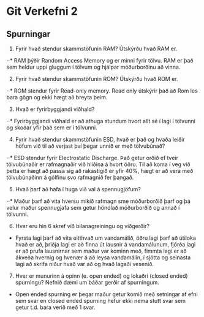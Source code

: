 # Git Verkefni 2

## Spurningar

1. Fyrir hvað stendur skammstöfunin RAM? Útskýrðu hvað RAM er.

⋅⋅* RAM þýðir Random Access Memory og er minni fyrir tölvu. RAM er það sem heldur uppi gluggum í tölvum og hjálpar móðurborðinu að vinna.

2. Fyrir hvað stendur skammstöfunin ROM? Útskýrðu hvað ROM er.

⋅⋅* ROM stendur fyrir Read-only memory. Read only útskýrir það að Rom les bara gögn og ekki hægt að breyta þeim.

3. Hvað er fyrirbyggjandi viðhald?

⋅⋅* Fyrirbyggjandi viðhald er að athuga stundum hvort allt sé í lagi í tölvunni og skoðar yfir það sem er í tölvunni.

4. Fyrir hvað stendur skammstöfunin ESD, hvað er það og hvaða leiðir höfum við til að
verjast því þegar unnið er með tölvubúnað?

⋅⋅* ESD stendur fyrir Electrostatic Discharge. Það getur orðið ef tveir tölvubúnaðir er rafmagnaðir við hliðina á hvort öðru. Til að koma í veg við þetta er hægt að passa sig að rakastigið er yfir 40%, hægt er að vera með tölvubúnaðinn á gólfinu svo rafmagnið fer þangað.

5. Hvað þarf að hafa í huga við val á spennugjöfum?

⋅⋅* Maður þarf að vita hversu mikið rafmagn sme móðurborðið þarf og þá velur maður spennugjafa sem getur höndlað móðurborðið og annað í tölvunni.

6. Hver eru hin 6 skref við bilanagreiningu og viðgerðir?

* Fyrsta lagi þarf að vita eitthvað um vandamálið, öðru lagi þarf að útiloka hvað er að, þriðja lagi er að finna út lausnir á vandamálunum, fjórða lagi er að prufa lausnirnar sem maður var kominn með, fimmta lagi er að ákveða hvernig og hvenær á að leysa vandamálin, í sjötta og seinasta lagi að skrifa niður hvað var að og hvað lagaði vesenið.

7. Hver er munurinn á opinn (e. open ended) og lokaðri (closed ended) spurningu?
Nefnið dæmi um báðar gerðir af spurningum.

* Open ended spurning er þegar maður getur komið með setningar af efni sem svar en closed ended spurning hefur ekki nema stutt svar sem getur t.d. bara verið með 1 svar. 
